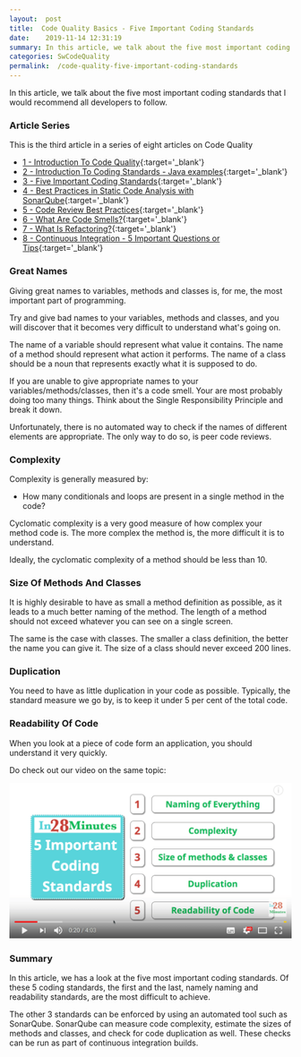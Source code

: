```yaml
---
layout:  post
title:  Code Quality Basics - Five Important Coding Standards
date:    2019-11-14 12:31:19
summary: In this article, we talk about the five most important coding standards that I would recommend all developers to follow.
categories: SwCodeQuality
permalink:  /code-quality-five-important-coding-standards
---
```


In this article, we talk about the five most important coding standards that I would recommend all developers to follow.

### Article Series

This is the third article in a series of eight articles on Code Quality
- [1 - Introduction To Code Quality](/introduction-to-code-quality){:target='_blank'}
- [2 - Introduction To Coding Standards - Java examples](/coding-standards-with-java-examples){:target='_blank'}
- [3 - Five Important Coding Standards](/code-quality-five-important-coding-standards){:target='_blank'}
- [4 - Best Practices in Static Code Analysis with SonarQube](/static-code-analysis-and-code-quality-best-practices-sonarqube){:target='_blank'}
- [5 - Code Review Best Practices](/code-review-best-practices){:target='_blank'}
- [6 - What Are Code Smells?](/code-quality-code-smells){:target='_blank'}
- [7 - What Is Refactoring?](/code-quality-basics-introduction-to-refactoring){:target='_blank'}
- [8 - Continuous Integration - 5 Important Questions or Tips](/five-tips-on-continuous-integration-best-practices){:target='_blank'}


### Great Names

Giving great names to variables, methods and classes is, for me, the most important part of programming. 

Try and give bad names to your variables, methods and classes, and you will discover that it becomes very difficult to understand what's going on.

The name of a variable should represent what value it contains. The name of a method should represent what action it performs. The name of a class should be a noun that represents exactly what it is supposed to do.

If you are unable to give appropriate names to your variables/methods/classes, then it's a code smell.  Your are most probably doing too many things. Think about the Single Responsibility Principle and break it down. 

Unfortunately, there is no automated way to check if the names of different elements are appropriate. The only way to do so, is peer code reviews.

### Complexity

Complexity is generally measured by:
* How many conditionals and loops are present in a single method in the code?

Cyclomatic complexity is a very good measure of how complex your method code is. The more complex the method is, the more difficult it is to understand. 

Ideally, the cyclomatic complexity of a method should be less than 10. 

### Size Of Methods And Classes

It is highly desirable to have as small a method definition as possible, as it leads to a much better naming of the method. The length of a method should not exceed whatever you can see on a single screen. 

The same is the case with classes. The smaller a class definition, the better the name you can give it. The size of a class should never exceed 200 lines.

### Duplication

You need to have as little duplication in your code as possible. Typically, the standard measure we go by, is to keep it under 5 per cent of the total code. 

### Readability Of Code

When you look at a piece of code form an application, you should understand it very quickly. 


Do check out our video on the same topic:

[![image info](images/Capture-078-01.png)](https://www.youtube.com/watch?v=xOPTwJyFnMM)


### Summary

In this article, we has a look at the five most important coding standards. Of these 5 coding standards, the first and the last, namely naming and readability standards, are the most difficult to achieve. 

The other 3 standards can be enforced by using an automated tool such as SonarQube. SonarQube can measure code complexity, estimate the sizes of methods and classes, and check for code duplication as well. These checks can be run as part of continuous integration builds.

